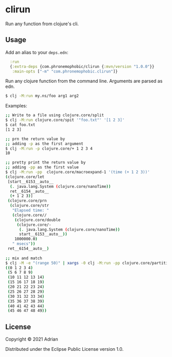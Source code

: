 # clirun

Run any function from clojure's cli.

## Usage

Add an alias to your `deps.edn`:

```clojure
  :run
  {:extra-deps {com.phronemophobic/clirun {:mvn/version "1.0.0"}}
   :main-opts ["-m" "com.phronemophobic.clirun"]}
```

Run any clojure function from the command line. Arguments are parsed as edn.


```bash
$ clj -M:run my.ns/foo arg1 arg2 
```

Examples:


```bash
;; Write to a file using clojure.core/split
$ clj -M:run clojure.core/spit '"foo.txt"' '[1 2 3]'
$ cat foo.txt
[1 2 3]

;; prn the return value by
;; adding -p as the first argument
$ clj -M:run -p clojure.core/+ 1 2 3 4
10

;; pretty print the return value by
;; adding -pp as the first value
$ clj -M:run -pp  clojure.core/macroexpand-1 '(time (+ 1 2 3))'
(clojure.core/let
 [start__6153__auto__
  (. java.lang.System (clojure.core/nanoTime))
  ret__6154__auto__
  (+ 1 2 3)]
 (clojure.core/prn
  (clojure.core/str
   "Elapsed time: "
   (clojure.core//
    (clojure.core/double
     (clojure.core/-
      (. java.lang.System (clojure.core/nanoTime))
      start__6153__auto__))
    1000000.0)
   " msecs"))
 ret__6154__auto__)
 
;; mix and match
$ clj -M -e "(range 50)" | xargs -0 clj -M:run -pp clojure.core/partition 5
((0 1 2 3 4)
 (5 6 7 8 9)
 (10 11 12 13 14)
 (15 16 17 18 19)
 (20 21 22 23 24)
 (25 26 27 28 29)
 (30 31 32 33 34)
 (35 36 37 38 39)
 (40 41 42 43 44)
 (45 46 47 48 49))

```

## License

Copyright © 2021 Adrian

Distributed under the Eclipse Public License version 1.0.
